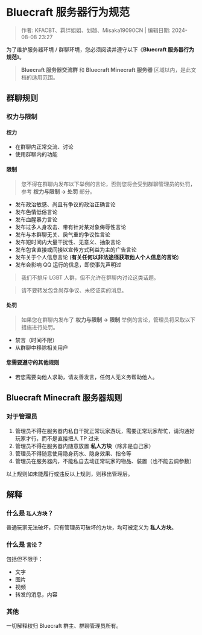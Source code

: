 # Bluecraft 服务器行为规范

> 作者: KFACBT、羁绊姐姐、划越、Misaka19090CN | 编辑日期: 2024-08-08 23:27

为了维护服务器环境 / 群聊环境，您必须阅读并遵守以下《**Bluecraft 服务器行为规范**》。

> **Bluecraft 服务器交流群** 和 **Bluecraft Minecraft 服务器** 区域以内，是此文档的适用范围。

## 群聊规则

### 权力与限制

#### 权力

 - 在群聊内正常交流、讨论
 - 使用群聊内的功能

#### 限制

>您不得在群聊内发布以下举例的言论，否则您将会受到群聊管理员的处罚，参考 **权力与限制 -> 处罚** 部分。
 - 发布政治敏感、尚且有争议的政治正确言论
 - 发布色情低俗言论
 - 发布血腥暴力言论
 - 发布过多人身攻击、带有针对某对象侮辱性言论
 - 发布与本群聊无关、戾气重的争议性言论
 - 发布短时间内大量干扰性、无意义、抽象言论
 - 发布包含直接或间接以宣传方式利益为主的广告言论
 - 发布关于个人信息言论 (**有关任何以非法途径获取他人个人信息的言论**)
 - 发布会影响 QQ 运行的信息，即使事先声明过

>我们不排斥 LGBT 人群，但不允许在群聊内讨论这类话题。

>请不要转发包含尚存争议、未经证实的消息。

#### 处罚

>如果您在群聊内发布了 **权力与限制 -> 限制** 举例的言论，管理员将采取以下措施进行处罚。
 - 禁言（时间不限）
 - 从群聊中移除相关用户

#### 您需要遵守的其他规则

 - 若您需要向他人求助，请友善发言，任何人无义务帮助他人。

## Bluecraft Minecraft 服务器规则

### 对于管理员

1. 管理员不得在服务器内私自干扰正常玩家游玩，需要正常玩家帮忙，请沟通好玩家才行，而不是直接把人 TP 过来
2. 管理员不得在服务器内随意放置 **私人方块**（除非是自己家）
3. 管理员不得随意使用隐身药水、隐身效果、指令等
4. 管理员在服务器内，不能私自去动正常玩家的物品、装置（也不能去调参数）

以上规则如未能履行或违反以上规则，则移出管理层。

## 解释

### 什么是 `私人方块`？

普通玩家无法破坏，只有管理员可破坏的方块，均可被定义为 **私人方块**。

### 什么是 `言论`？

包括但不限于：

 - 文字
 - 图片
 - 视频
 - 转发的消息，内容

### 其他

一切解释权归 Bluecraft 群主、群聊管理员所有。
